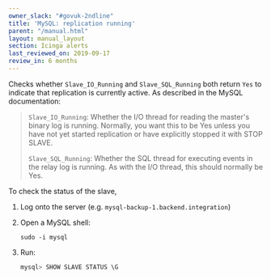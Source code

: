 ```yaml
---
owner_slack: "#govuk-2ndline"
title: 'MySQL: replication running'
parent: "/manual.html"
layout: manual_layout
section: Icinga alerts
last_reviewed_on: 2019-09-17
review_in: 6 months
---
```


Checks whether `Slave_IO_Running` and `Slave_SQL_Running` both return
`Yes` to indicate that replication is currently active. As described in
the MySQL documentation:

> `Slave_IO_Running`: Whether the I/O thread for reading the master's
> binary log is running. Normally, you want this to be Yes unless you
> have not yet started replication or have explicitly stopped it with
> STOP SLAVE.
>
> `Slave_SQL_Running`: Whether the SQL thread for executing events in
> the relay log is running. As with the I/O thread, this should normally
> be Yes.

To check the status of the slave,

1. Log onto the server (e.g. `mysql-backup-1.backend.integration`)
2. Open a MySQL shell:

    ```
    sudo -i mysql
    ```

3. Run:

    ```sql
    mysql> SHOW SLAVE STATUS \G
    ```
